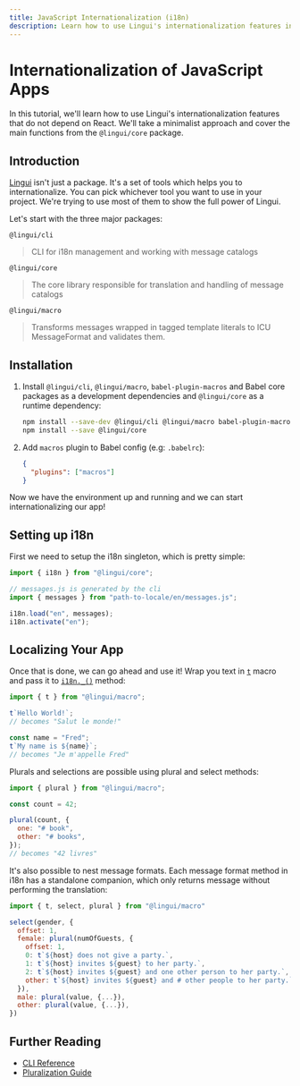 ```yaml
---
title: JavaScript Internationalization (i18n)
description: Learn how to use Lingui's internationalization features in your vanilla JavaScript application
---
```


# Internationalization of JavaScript Apps

In this tutorial, we'll learn how to use Lingui's internationalization features that do not depend on React. We'll take a minimalist approach and cover the main functions from the `@lingui/core` package.

## Introduction

[Lingui](https://github.com/lingui/js-lingui) isn't just a package. It's a set of tools which helps you to internationalize. You can pick whichever tool you want to use in your project. We're trying to use most of them to show the full power of Lingui.

Let's start with the three major packages:

`@lingui/cli`

> CLI for i18n management and working with message catalogs

`@lingui/core`

> The core library responsible for translation and handling of message catalogs

`@lingui/macro`

> Transforms messages wrapped in tagged template literals to ICU MessageFormat and validates them.

## Installation

1.  Install `@lingui/cli`, `@lingui/macro`, `babel-plugin-macros` and Babel core packages as a development dependencies and `@lingui/core` as a runtime dependency:

    ```bash npm2yarn
    npm install --save-dev @lingui/cli @lingui/macro babel-plugin-macros @babel/core
    npm install --save @lingui/core
    ```

2.  Add `macros` plugin to Babel config (e.g: `.babelrc`):

    ```json
    {
      "plugins": ["macros"]
    }
    ```

Now we have the environment up and running and we can start internationalizing our app!

## Setting up i18n

First we need to setup the i18n singleton, which is pretty simple:

```js
import { i18n } from "@lingui/core";

// messages.js is generated by the cli
import { messages } from "path-to-locale/en/messages.js";

i18n.load("en", messages);
i18n.activate("en");
```

## Localizing Your App

Once that is done, we can go ahead and use it! Wrap you text in [`t`](../ref/macro.mdx#t) macro and pass it to [`i18n._()`](../ref/core.md#i18n._) method:

```js
import { t } from "@lingui/macro";

t`Hello World!`;
// becomes "Salut le monde!"

const name = "Fred";
t`My name is ${name}`;
// becomes "Je m'appelle Fred"
```

Plurals and selections are possible using plural and select methods:

```js
import { plural } from "@lingui/macro";

const count = 42;

plural(count, {
  one: "# book",
  other: "# books",
});
// becomes "42 livres"
```

It's also possible to nest message formats. Each message format method in i18n has a standalone companion, which only returns message without performing the translation:

```js
import { t, select, plural } from "@lingui/macro"

select(gender, {
  offset: 1,
  female: plural(numOfGuests, {
    offset: 1,
    0: t`${host} does not give a party.`,
    1: t`${host} invites ${guest} to her party.`,
    2: t`${host} invites ${guest} and one other person to her party.`,
    other: t`${host} invites ${guest} and # other people to her party.`
  }),
  male: plural(value, {...}),
  other: plural(value, {...}),
})
```

## Further Reading

- [CLI Reference](../ref/cli.md)
- [Pluralization Guide](../guides/plurals.md)
